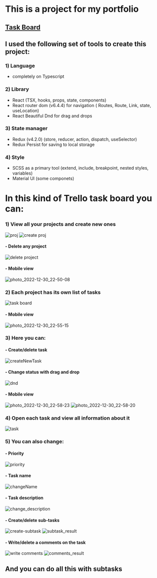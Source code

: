 # This is a project for my portfolio

## [Task Board](https://rataysh.github.io/taskBoard/)

## I used the following set of tools to create this project:

### 1) Language 
- completely on Typescript
### 2) Library 
- React (TSX, hooks, props, state, components)
- React router dom (v6.4.4) for navigation ( Routes, Route, Link, state, useLocation)
- React Beautiful Dnd for drag and drops
### 3) State manager 
- Redux (v4.2.0) (store, reducer, action, dispatch, useSelector)
- Redux Persist for saving to local storage
### 4) Style
- SCSS as a primary tool (extend, include, breakpoint, nested styles, variables)
- Material UI (some componets)



# In this kind of Trello task board you can:
### 1) View all your projects and create new ones
![proj](https://user-images.githubusercontent.com/88318279/210100575-c485e14e-0bfd-4eab-847b-c6d0166e00fd.png)
![create proj](https://user-images.githubusercontent.com/88318279/210100580-8af6acb1-bcdf-44eb-8127-56a3f3373458.png)
#### - Delete any project
![delete project](https://user-images.githubusercontent.com/88318279/210100781-ce26a666-3be4-4e4e-a7c4-416fb6da161e.png)
#### - Mobile view
![photo_2022-12-30_22-50-08](https://user-images.githubusercontent.com/88318279/210100610-b3e8774f-6154-41dc-981b-af4d38e7643f.jpg)

### 2) Each project has its own list of tasks
![task board](https://user-images.githubusercontent.com/88318279/210101137-8de7b98d-dafb-4b60-b5ff-c162486c1654.png)
#### - Mobile view
![photo_2022-12-30_22-55-15](https://user-images.githubusercontent.com/88318279/210102170-6e567e69-b23e-4d16-98e8-a1bb85767a4d.jpg)

### 3) Here you can:
#### - Create/delete task
![createNewTask](https://user-images.githubusercontent.com/88318279/210101485-6d9f77ee-2e93-4e92-8da4-d45258388815.png)

#### - Change status with drag and drop
![dnd](https://user-images.githubusercontent.com/88318279/210102100-d48b50bb-1fa6-4e87-8af9-8936ad0c319e.png)
#### - Mobile view
![photo_2022-12-30_22-58-23](https://user-images.githubusercontent.com/88318279/210101712-53260dbb-b649-4a2c-afc7-b3952759b4a7.jpg)
![photo_2022-12-30_22-58-20](https://user-images.githubusercontent.com/88318279/210101723-fcea4464-759c-4957-a969-bb8ed4493342.jpg)

### 4) Open each task and view all information about it
![task](https://user-images.githubusercontent.com/88318279/210102563-129bd53a-bd47-4f29-9a4c-1976f8419068.png)

### 5) You can also change:
#### - Priority
![priority](https://user-images.githubusercontent.com/88318279/210102790-3b05b383-5af0-4cd2-8cd3-c899f2d49f5c.png)

#### - Task name
![changeName](https://user-images.githubusercontent.com/88318279/210102862-476be122-fa9c-481e-a18d-9376056c0c68.png)

#### - Task description
![change_description](https://user-images.githubusercontent.com/88318279/210102996-79c79383-2baa-4c24-87be-7ab95847ebf9.png)

#### - Create/delete sub-tasks
![create-subtask](https://user-images.githubusercontent.com/88318279/210103186-c55480e3-a211-4a37-87f5-11cc690e0951.png)
![subtask_result](https://user-images.githubusercontent.com/88318279/210103209-203dbeaa-01e0-4251-8466-348609c1e70c.png)

#### - Write/delete a comments on the task
![write comments](https://user-images.githubusercontent.com/88318279/210103439-08a38ef1-87d3-48d4-95b7-5edd944e7981.png)
![comments_result](https://user-images.githubusercontent.com/88318279/210103449-7ed623fb-a444-4292-a6d8-f14f868193bd.png)
 
## And you can do all this with subtasks
